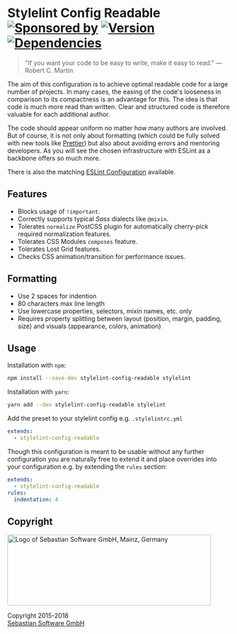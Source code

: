 # Stylelint Config Readable<br/>[![Sponsored by][sponsor-img]][sponsor] [![Version][npm-img]][npm] [![Dependencies][deps-img]][deps]

[sponsor-img]: https://img.shields.io/badge/Sponsored%20by-Sebastian%20Software-692446.svg
[sponsor]: https://www.sebastian-software.de
[deps]: https://david-dm.org/sebastian-software/stylelint-config-readable
[deps-img]: https://david-dm.org/sebastian-software/stylelint-config-readable/status.svg
[npm]: https://www.npmjs.com/package/stylelint-config-readable
[npm-img]: https://badge.fury.io/js/stylelint-config-readable.svg

> "If you want your code to be easy to write, make it easy to read." — Robert C. Martin

The aim of this configuration is to achieve optimal readable code for a large number of projects. In many cases, the easing of the code's looseness in comparison to its compactness is an advantage for this. The idea is that code is much more read than written. Clear and structured code is therefore valuable for each additional author.

The code should appear uniform no matter how many authors are involved. But of course, it is not only about formatting (which could be fully solved with new tools like [Prettier](https://prettier.io/)) but also about avoiding errors and mentoring developers. As you will see the chosen infrastructure with ESLint as a backbone offers so much more.

There is also the matching [ESLint Configuration](https://www.npmjs.com/package/eslint-config-readable) available.


## Features

- Blocks usage of `!important`.
- Correctly supports typical *Sass* dialects like `@mixin`.
- Tolerates `normalize` PostCSS plugin for automatically cherry-pick required normalization features.
- Tolerates CSS Modules `composes` feature.
- Tolerates Lost Grid features.
- Checks CSS animation/transition for performance issues.

## Formatting

- Use 2 spaces for indention
- 80 characters max line length
- Use lowercase properties, selectors, mixin names, etc. only
- Requires property splitting between layout (position, margin, padding, size) and visuals (appearance, colors, animation)


## Usage

Installation with `npm`:

```bash
npm install --save-dev stylelint-config-readable stylelint
```

Installation with `yarn`:

```bash
yarn add --dev stylelint-config-readable stylelint
```

Add the preset to your stylelint config e.g. `.stylelintrc.yml`

```yaml
extends:
  - stylelint-config-readable
```

Though this configuration is meant to be usable without any further configuration you are naturally free to extend it and place overrides into your configuration e.g. by extending the `rules` section:

```yaml
extends:
  - stylelint-config-readable
rules:
  indentation: 4
```


## Copyright

<img src="https://cdn.rawgit.com/sebastian-software/sebastian-software-brand/1c32115c/sebastiansoftware-en.svg" alt="Logo of Sebastian Software GmbH, Mainz, Germany" width="460" height="160"/>

Copyright 2015-2018<br/>[Sebastian Software GmbH](http://www.sebastian-software.de)
